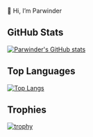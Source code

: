 👋 Hi, I’m Parwinder 

## GitHub Stats
[![Parwinder's GitHub stats](https://github-readme-stats.vercel.app/api?username=officialprosingh)](https://github.com/anuraghazra/github-readme-stats)

## Top Languages
[![Top Langs](https://github-readme-stats.vercel.app/api/top-langs/?username=officialprosingh)](https://github.com/anuraghazra/github-readme-stats)

## Trophies
[![trophy](https://github-profile-trophy.vercel.app/?username=officialprosingh)](https://github.com/ryo-ma/github-profile-trophy)
